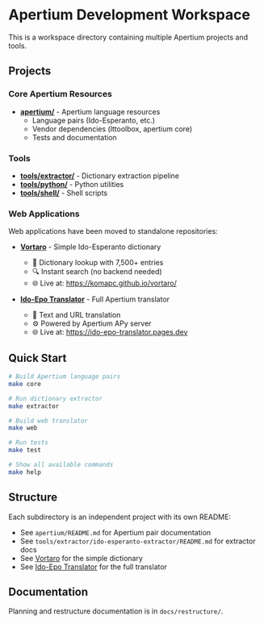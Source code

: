 # Apertium Development Workspace

This is a workspace directory containing multiple Apertium projects and tools.

## Projects

### Core Apertium Resources
- **[apertium/](apertium/)** - Apertium language resources
  - Language pairs (Ido-Esperanto, etc.)
  - Vendor dependencies (lttoolbox, apertium core)
  - Tests and documentation

### Tools
- **[tools/extractor/](tools/extractor/)** - Dictionary extraction pipeline
- **[tools/python/](tools/python/)** - Python utilities
- **[tools/shell/](tools/shell/)** - Shell scripts

### Web Applications
Web applications have been moved to standalone repositories:

- **[Vortaro](https://github.com/komapc/vortaro)** - Simple Ido-Esperanto dictionary
  - 📖 Dictionary lookup with 7,500+ entries
  - 🔍 Instant search (no backend needed)
  - 🌐 Live at: https://komapc.github.io/vortaro/

- **[Ido-Epo Translator](https://github.com/komapc/ido-epo-translator)** - Full Apertium translator
  - 🔄 Text and URL translation
  - ⚙️ Powered by Apertium APy server
  - 🌐 Live at: https://ido-epo-translator.pages.dev

## Quick Start

```bash
# Build Apertium language pairs
make core

# Run dictionary extractor
make extractor

# Build web translator
make web

# Run tests
make test

# Show all available commands
make help
```

## Structure

Each subdirectory is an independent project with its own README:
- See `apertium/README.md` for Apertium pair documentation
- See `tools/extractor/ido-esperanto-extractor/README.md` for extractor docs
- See [Vortaro](https://github.com/komapc/vortaro) for the simple dictionary
- See [Ido-Epo Translator](https://github.com/komapc/ido-epo-translator) for the full translator

## Documentation

Planning and restructure documentation is in `docs/restructure/`.

